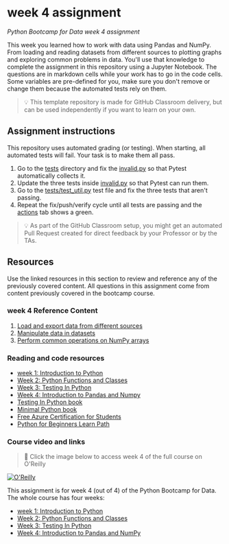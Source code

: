 # week 4 assignment

_Python Bootcamp for Data week 4 assignment_

 This week you learned how to work with data using Pandas and NumPy. From loading and reading datasets from different sources to plotting graphs and exploring common problems in data. You'll use that knowledge to complete the assignment in this repository using a Jupyter Notebook. The questions are in markdown cells while your work has to go in the code cells. Some variables are pre-defined for you, make sure you don't remove or change them because the automated tests rely on them.

> 💡 This template repository is made for GitHub Classroom delivery, but can be used independently if you want to learn on your own.

## Assignment instructions

This repository uses automated grading (or testing). When starting, all automated tests will fail. Your task is to make them all pass.

1. Go to the [tests](./tests) directory and fix the [invalid.py](./tests/invalid.py) so that Pytest automatically collects it.
1. Update the three tests inside [invalid.py](./tests/invalid.py) so that Pytest can run them.
1. Go to the [tests/test_util.py](./tests/test_util.py) test file and fix the three tests that aren't passing.
1. Repeat the fix/push/verify cycle until all tests are passing and the [actions](/../../actions) tab shows a green.

> 💡 As part of the GitHub Classroom setup, you might get an automated Pull Request created for direct feedback by your Professor or by the TAs.


## Resources

Use the linked resources in this section to review and reference any of the previously covered content. All questions in this assignment come from content previously covered in the bootcamp course.

### week 4 Reference Content

1. [Load and export data from different sources](https://github.com/alfredodeza/pandas-and-numpy/tree/main/notebooks/lesson1/)
1. [Manipulate data in datasets](https://github.com/alfredodeza/pandas-and-numpy/tree/main/notebooks/lesson2/)
1. [Perform common operations on NumPy arrays](https://github.com/alfredodeza/pandas-and-numpy/tree/main/notebooks/lesson3/)

### Reading and code resources

- [week 1: Introduction to Python](https://github.com/alfredodeza/introduction-to-python)
- [Week 2: Python Functions and Classes](https://github.com/alfredodeza/python-functions-and-classes)
- [Week 3: Testing In Python](https://github.com/alfredodeza/python-testing/)
- [Week 4: Introduction to Pandas and Numpy](https://github.com/alfredodeza/pandas-and-numpy)
- [Testing In Python book](https://learning.oreilly.com/library/view/testing-in-python/97986PAIML/)
- [Minimal Python book](https://www.amazon.com/Minimal-Python-efficient-programmer-onemillion2021-ebook/dp/B0855NSRR7)
- [Free Azure Certification for Students](https://docs.microsoft.com/learn/certifications/student-training-and-certification?WT.mc_id=academic-0000-alfredodeza)
- [Python for Beginners Learn Path](https://docs.microsoft.com/learn/paths/beginner-python/?WT.mc_id=academic-0000-alfredodeza)

### Course video and links

> 🎥 Click the image below to access week 4 of the full course on O'Reilly

[![O'Reilly](https://learning.oreilly.com/covers/urn:orm:video:50146VIDEOPAIML/400w/)](https://learning.oreilly.com/videos/python-bootcamp-for/50146VIDEOPAIML/50146VIDEOPAIML-c10_s1/ "Introduction to Pandas")

This assignment is for week 4 (out of 4) of the Python Bootcamp for Data. The whole course has four weeks:

- [week 1: Introduction to Python](https://github.com/alfredodeza/introduction-to-python)
- [Week 2: Python Functions and Classes](https://github.com/alfredodeza/python-functions-and-classes)
- [Week 3: Testing In Python](https://github.com/alfredodeza/python-testing/)
- [Week 4: Introduction to Pandas and NumPy](https://github.com/alfredodeza/pandas-and-numpy)
